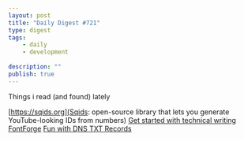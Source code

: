 ```yaml
---
layout: post
title: "Daily Digest #721"
type: digest
tags: 
    - daily
    - development
    
description: ""
publish: true
---
```


Things i read (and found) lately

[https://sqids.org](Sqids: open-source library that lets you generate YouTube-looking IDs from numbers)
[Get started with technical writing](https://opensource.net/get-started-with-technical-writing/)
[FontForge](https://fontforge.org/en-US/)
[Fun with DNS TXT Records](https://thoughts.theden.sh/posts/dns-txt-record-fun/)